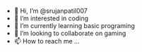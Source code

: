 - 👋 Hi, I’m @srujanpatil007
- 👀 I’m interested in coding
- 🌱 I’m currently learning basic programing
- 💞️ I’m looking to collaborate on gaming
- 📫 How to reach me ...

<!---
srujanpatil007/srujanpatil007 is a ✨ special ✨ repository because its `README.md` (this file) appears on your GitHub profile.
You can click the Preview link to take a look at your changes.
--->
